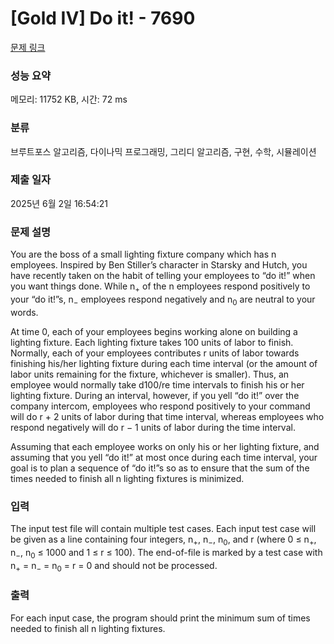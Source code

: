# [Gold IV] Do it! - 7690 

[문제 링크](https://www.acmicpc.net/problem/7690) 

### 성능 요약

메모리: 11752 KB, 시간: 72 ms

### 분류

브루트포스 알고리즘, 다이나믹 프로그래밍, 그리디 알고리즘, 구현, 수학, 시뮬레이션

### 제출 일자

2025년 6월 2일 16:54:21

### 문제 설명

<p>You are the boss of a small lighting fixture company which has n employees. Inspired by Ben Stiller’s character in Starsky and Hutch, you have recently taken on the habit of telling your employees to “do it!” when you want things done. While n<sub>+</sub> of the n employees respond positively to your “do it!”s, n<sub>−</sub> employees respond negatively and n<sub>0</sub> are neutral to your words.</p>

<p>At time 0, each of your employees begins working alone on building a lighting fixture. Each lighting fixture takes 100 units of labor to finish. Normally, each of your employees contributes r units of labor towards finishing his/her lighting fixture during each time interval (or the amount of labor units remaining for the fixture, whichever is smaller). Thus, an employee would normally take d100/re time intervals to finish his or her lighting fixture. During an interval, however, if you yell “do it!” over the company intercom, employees who respond positively to your command will do r + 2 units of labor during that time interval, whereas employees who respond negatively will do r − 1 units of labor during the time interval.</p>

<p>Assuming that each employee works on only his or her lighting fixture, and assuming that you yell “do it!” at most once during each time interval, your goal is to plan a sequence of “do it!”s so as to ensure that the sum of the times needed to finish all n lighting fixtures is minimized.</p>

### 입력 

 <p>The input test file will contain multiple test cases. Each input test case will be given as a line containing four integers, n<sub>+</sub>, n<sub>−</sub>, n<sub>0</sub>, and r (where 0 ≤ n<sub>+</sub>, n<sub>−</sub>, n<sub>0</sub> ≤ 1000 and 1 ≤ r ≤ 100). The end-of-file is marked by a test case with n<sub>+</sub> = n<sub>−</sub> = n<sub>0</sub> = r = 0 and should not be processed.</p>

### 출력 

 <p>For each input case, the program should print the minimum sum of times needed to finish all n lighting fixtures.</p>

